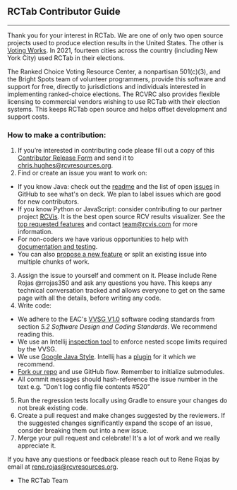 ## RCTab Contributor Guide

---

Thank you for your interest in RCTab.  We are one of only two open source projects used to produce election results in the United States.  The other is [Voting Works](https://www.voting.works/).  In 2021, fourteen cities across the country (including New York City) used RCTab in their elections.

The Ranked Choice Voting Resource Center, a nonpartisan 501(c)(3), and the Bright Spots team of volunteer programmers, provide this software and support for free, directly to jurisdictions and individuals interested in implementing ranked-choice elections.  The RCVRC also provides flexible licensing to commercial vendors wishing to use RCTab with their election systems.  This keeps RCTab open source and helps offset development and support costs.  

### How to make a contribution:

1. If you’re interested in contributing code please fill out a copy of this [Contributor Release Form](https://docs.google.com/document/d/1lTpwjQBnS7u8ONdm1rg7nhzXBB8o_I1n/edit?usp=sharing&ouid=116743718777594585909&rtpof=true&sd=true) and send it to [chris.hughes@rcvresources.org](mailto:chris.hughes@rcvresources.org).
2. Find or create an issue you want to work on:
- If you know Java: check out the [readme](https://github.com/BrightSpots/rcv#readme) and the list of open [issues](https://github.com/BrightSpots/rcv/issues) in GitHub to see what's on deck.  We plan to label issues which are good for new contributors. 
- If you know Python or JavaScript: consider contributing to our partner project [RCVis](https://github.com/artoonie/rcvis#readme).  It is the best open source RCV results visualizer.  See the [top requested features](https://rcvis.com/#lookingfor) and contact team@rcvis.com for more information.
- For non-coders we have various opportunities to help with [documentation and testing](https://github.com/BrightSpots/rcv/issues?q=is%3Aissue+is%3Aopen+label%3Adocumentation).
- You can also [propose a new feature](https://github.com/BrightSpots/rcv/issues/new) or split an existing issue into multiple chunks of work.
3. Assign the issue to yourself and comment on it.  Please include Rene Rojas @rrojas350 and ask any questions you have.  This keeps any technical conversation tracked and allows everyone to get on the same page with all the details, before writing any code.
4. Write code:
- We adhere to the EAC's [VVSG V1.0](https://github.com/BrightSpots/rcv/blob/develop/reference/VVSG/VVSG-2005.1.0.VOL.1.pdf) software coding standards from section _5.2 Software Design and Coding Standards_.  We recommend reading this.  
- We use an Intellij [inspection tool](https://github.com/BrightSpots/rcv/blob/develop/.idea/inspectionProfiles/Project_Default.xml) to enforce nested scope limits required by the VVSG. 
- We use [Google Java Style](https://google.github.io/styleguide/javaguide.html).  Intellij has a [plugin](https://checkstyle.sourceforge.io/google_style.html) for it which we recommend.
- [Fork our repo](https://docs.github.com/en/get-started/quickstart/contributing-to-projects) and use GitHub flow.  Remember to initialize submodules.
- All commit messages should hash-reference the issue number in the text e.g. "Don't log config file contents #520"
5. Run the regression tests locally using Gradle to ensure your changes do not break existing code. 
6. Create a pull request and make changes suggested by the reviewers.  If the suggested changes significantly expand the scope of an issue, consider breaking them out into a new issue.
7. Merge your pull request and celebrate!  It's a lot of work and we really appreciate it.

If you have any questions or feedback please reach out to Rene Rojas by email at rene.rojas@rcvresources.org.  
 

- The RCTab Team

     
